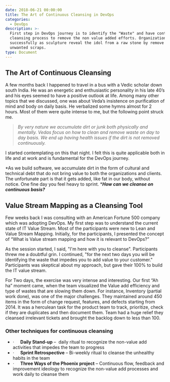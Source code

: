 ```yaml
---
date: 2018-06-21 00:00:00
title: The Art of Continuous Cleansing in DevOps
categories:
  - DevOps
description: >-
  First step in DevOps journey is to identify the "Waste" and have continuous
  cleansing process to remove the non value added efforts. Organization emerge
  successfully as sculpture reveal the idol from a raw stone by remove the
  unwanted scraps.
type: Document
---
```


## The Art of Continuous Cleansing

A few months back I happened to travel in a bus with a Vedic scholar down south India. He was an energetic and enthusiastic personality in his late 40’s and his eyes seemed to have a positive outlook at life. Among many other topics that we discussed, one was about Veda’s insistence on purification of mind and body on daily basis. He verbalized some hymns almost for 2 hours. Most of them were quite intense to me, but the following point struck me.

> *By very nature we accumulate dirt or junk both physically and mentally. Vedas focus on how to clean and remove waste on day to day basis. We end up having health issues if the dirt is not removed continuously.*

I started contemplating on this that night. I felt this is quite applicable both in life and at work and is fundamental for the DevOps journey.

*As we build software, we accumulate dirt in the form of cultural and technical debt that do not bring value to both the organizations and clients. The unfortunate part is that it gets added, like fat in our body, without notice. One fine day you feel heavy to sprint.&nbsp;****How can we cleanse on continuous basis?***

## Value Stream Mapping as a Cleansing Tool

Few weeks back I was consulting with an American Fortune 500 company which was adopting DevOps. My first step was to understand the current state of IT Value Stream. Most of the participants were new to Lean and Value Stream Mapping. Initially, for the participants, I presented the concept of “What is Value stream mapping and how it is relevant to DevOps?”&nbsp;&nbsp;

As the session started, I said, "I'm here with you to cleanse". Participants threw me a doubtful grin. I continued, "for the next two days you will be identifying the waste that impedes you to add value to your customer." Participants was skeptical about my approach, but gave their 100% to build the IT value stream.

For Two days, the exercise was very intense and interesting. Our first “Ah ha” moment came, when the team visualized the Value add efficiency and type of wastes that are slowing them down. For instance, Inventory (partial work done), was one of the major challenges. They maintained around 450 items in the form of change request, features, and defects starting from 2014. It was a herculean task for the product team to track, prioritize, check if they are duplicates and then document them. Team had a huge relief they cleansed irrelevant tickets and brought the backlog down to less than 100.&nbsp;

### Other techniques for continuous cleansing

* &middot; &nbsp; &nbsp;&nbsp;**Daily Stand-up**&nbsp;– &nbsp;daily ritual to recognize the non-value add activities that impedes the team to progress
* &middot; &nbsp; &nbsp;&nbsp;**Sprint Retrospective**&nbsp;– Bi-weekly ritual to cleanse the unhealthy habits in the team
* &middot; &nbsp; &nbsp;&nbsp;**Three Ways of the Phoenix project**&nbsp;– Continuous flow, feedback and improvement ideology to recognize the non-value add processes and work daily to cleanse them
